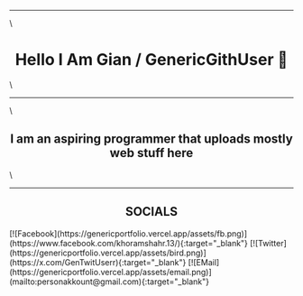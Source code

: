 ***************
\

<h1 align="center">Hello I Am Gian / GenericGithUser 👋 </h1>

\
***************
\
<h2 align="center">I am an aspiring programmer that uploads mostly web stuff here </h2>
\

***************
<h2 align="center">SOCIALS</h2>
[![Facebook](https://genericportfolio.vercel.app/assets/fb.png)](https://www.facebook.com/khoramshahr.13/){:target="_blank"}
[![Twitter](https://genericportfolio.vercel.app/assets/bird.png)](https://x.com/GenTwitUserr){:target="_blank"}
[![EMail](https://genericportfolio.vercel.app/assets/email.png)](mailto:personakkount@gmail.com){:target="_blank"}

